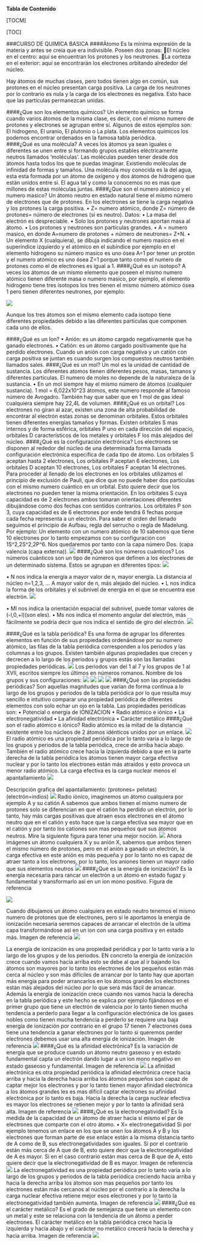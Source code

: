 **Tabla de  Contenido**

[TOCM]

[TOC]

###CURSO DE QUIMICA BASICA
####Átomo
Es la mínima expresión de la materia y antes se creía que era indivisible.
Poseen dos zonas:
El núcleo en el centro: aquí se encuentran los protones y los neutrones.
La corteza en el exterior: aquí se encontrarán los electrones orbitando alrededor del   núcleo.

Hay átomos de muchas clases, pero todos tienen algo en común, sus protones en el núcleo presentan carga positiva. La carga de los neutrones por lo contrario es nula y la carga de los electrones es negativa. Esto hace que las partículas permanezcan unidas.

####¿Que son los elementos químicos?
Un elemento químico se forma cuando varios átomos de la misma clase, es decir, con el mismo numero de protones y electrones se agrupan entre sí. Algunos de estos ejemplos son: El hidrogeno, El uranio, El plutonio o La plata. Los elementos químicos los podemos encontrar ordenados en la famosa tabla periódica.  
####¿Qué es una molécula?
A veces los átomos ya sean iguales o diferentes se unen entre si formando grupos estables eléctricamente neutros llamados ‘moléculas’. Las moléculas pueden tener desde dos átomos hasta todos los que te puedas imaginar. Existiendo moléculas de infinidad de formas y tamaños.
Una molécula muy conocida es la del agua, esta esta formada por un átomo de oxígeno y dos átomos de hidrogeno que están unidos entre sí. El agua tal y como la conocemos no es mas que millones de estas moléculas juntas.
####¿Que son el numero atómico y el numero masico?
Un átomo neutro en estado natural tiene el mismo número de electrones que de protones. En los electrones se tiene la carga negativa y los protones la carga positiva.
•	Z= numero atómico, donde Z= número de protones= número de electrones (si es neutro).
Datos:
•	La masa del electrón es despreciable.
•	Solo los protones y neutrones aportan masa al átomo.
•	Los protones y neutrones son partículas grandes.
•	A = numero masico, en donde A=numero de protones + número de neutrones= Z+N.
•	Un elemento X (cualquiera), se dibuja indicando el numero masico en el superíndice izquierdo y el atómico en el subíndice por ejemplo en el elemento hidrogeno su número masico es uno ósea A=1 por tener un protón y el numero atómico es uno ósea Z=1 porque tanto como el numero de protones como el de electrones es igual a 1.
####¿Qué es un isotopo?
A veces los átomos de un mismo elemento que poseen el mismo numero atómico tienen diferente masa o numero masico, por ejemplo, el elemento hidrogeno tiene tres isotopos los tres tienen el mismo número atómico ósea 1 pero tienen diferentes neutrones, por ejemplo:

![](https://github.com/FapCod/CursoBasicoDeQuimica/blob/master/Picture1.png)

Aunque los tres átomos son el mismo elemento cada isotopo tiene diferentes propiedades debido a las diferentes partículas que componen cada uno de ellos.

####¿Qué es un Ion?
•	Anión: es un átomo cargado negativamente que ha ganado electrones.
•	Catión: es un átomo cargado positivamente que ha perdido electrones.
Cuando un anión con carga negativa y un catión con carga positiva se juntan es cuando surgen los compuestos neutros también llamados sales.
####¿Qué es un mol?
Un mol es la unidad de cantidad de sustancia.
Los diferentes atomos tienen diferentes pesos, masas, tamanos y diferentes particulas.
El numero de moles no depende de la naturaleza de la sustancia.
•	En un mol siempre hay el mismo número de átomos (cualquier sustancia).
1 mol = 6,022x10^23 átomos, este numero responde al famoso número de Avogadro.
También hay que saber que en 1 mol de gas ideal cualquiera siempre hay 22,4L de volumen.
####¿Qué es un orbital? 
Los electrones no giran al azar, existen una zona de alta probabilidad de encontrar al electrón estas zonas se denominan orbitales.
Estos orbitales tienen diferentes energías tamaños y formas. Existen orbitales S mas internos y de forma esférica, orbitales P uno en cada dirección del espacio, orbitales D característicos de los metales y orbitales F los más alejados del núcleo.
####¿Qué es la configuración electrónica?
Los electrones se disponen al rededor del núcleo de una determinada forma llamada configuración electrónica especifica de cada tipo de átomo.
Los orbitales S aceptan hasta 2 electrones, Los orbitales P aceptan 6 electrones, Los orbitales D aceptan 10 electrones, Los orbitales F aceptan 14 electrones.
Para proceder al llenado de los electrones en los orbitales utilizamos el principio de exclusión de Pauli, que dice que no puede haber dos partículas con el mismo numero cuántico en un orbital. Esto quiere decir que los electrones no pueden tener la misma orientación.
En los orbitales S cuya capacidad es de 2 electrones ambos tomaran orientaciones diferentes dibujándose como dos fechas con sentidos contrarios.
Los orbitales P son 3, cuya capacidad es de 6 electrones por ende tendrá 6 fechas porque cada fecha representa a un electrón. Para saber el orden del llenado seguimos el principio de Aufbau, regla del serrucho o regla de Madelung.
Por ejemplo: Un elemento con un numero atómico de 10 sabemos que tiene 10 electrones por lo tanto empezamos con su configuración con 1S^2,2S^2,2P^6. Nos quedaremos por tanto con la capa número Dos. (capa valencia (capa externa)).
![](https://github.com/FapCod/CursoBasicoDeQuimica/blob/master/Picture2.png)
####¿Qué son los números cuánticos?
Los números cuánticos son un tipo de números que definen a los electrones de un determinado sistema. Estos se agrupan en diferentes tipos:
![](https://github.com/FapCod/CursoBasicoDeQuimica/blob/master/Picture33.png)

•	N nos indica la energía a mayor valor de n, mayor energía. La distancia al núcleo n=1,2,3, … A mayor valor de n, más alejado del núcleo.
•	L nos indica la forma de los orbitales y el subnivel de energía en el que se encuentra ese electrón.
![](https://github.com/FapCod/CursoBasicoDeQuimica/blob/master/Picture3.png)

•	Ml nos indica la orientación espacial del subnivel, puede tomar valores de (-l,0,+l)(son eles).
•	Ms nos indica el momento angular del electrón, más fácilmente se podría decir que nos indica el sentido de giro del electrón.
![](https://github.com/FapCod/CursoBasicoDeQuimica/blob/master/Picture4.png)

####¿Qué es la tabla periódica?
Es una forma de agrupar los diferentes elementos en función de sus propiedades ordenándose por su numero atómico, las filas de la tabla periódica corresponden a los periodos y las columnas a los grupos. Existen también algunas propiedades que crecen y decrecen a lo largo de los periodos y grupos estás son las llamadas propiedades periódicas.
![](https://github.com/FapCod/CursoBasicoDeQuimica/blob/master/Picture5.png)
Los periodos van del 1 al 7 y los grupos de 1 al XVII, escritos siempre los últimos en números romanos.
Nombre de los grupos y sus configuraciones:
![](https://github.com/FapCod/CursoBasicoDeQuimica/blob/master/Picture6.png)
![](https://github.com/FapCod/CursoBasicoDeQuimica/blob/master/Picture7.png)
![](https://github.com/FapCod/CursoBasicoDeQuimica/blob/master/Picture8.png)
![](https://github.com/FapCod/CursoBasicoDeQuimica/blob/master/Picture9.png)
####¿Qué son las propiedades periódicas?
Son aquellas magnitudes que varían de forma continua a lo largo de los grupos y periodos de la tabla periódica por lo que resulta muy sencillo e intuitivo comparar una propiedad periódica de diferentes elementos con solo echar un ojo en la tabla.
Las propiedades periódicas son:
•	Potencial o energía de IONIZACION
•	Radio atómico e iónico
•	La electronegatividad 
•	La afinidad electrónica 
•	Carácter metálico
####¿Qué son el radio atómico e iónico?
Radio atómico es la mitad de la distancia existente entre los núcleos de 2 átomos idénticos unidos por un enlace.
![](https://github.com/FapCod/CursoBasicoDeQuimica/blob/master/Picture10.png)
El radio atómico es una propiedad periódica por lo tanto varia a lo largo de los grupos y periodos de la tabla periódica, crece de arriba hacia abajo. También el radio atómico crece hacia la izquierda debido a que en la parte derecha de la tabla periódica los átomos tienen mayor carga efectiva nuclear y por lo tanto los electrones están más atraídos y esto provoca un menor radio atómico.
La carga efectiva es la carga nuclear menos el apantallamiento 
![](https://github.com/FapCod/CursoBasicoDeQuimica/blob/master/Picture11.png)

Descripción grafica del apantallamiento: (protones= pelotas) (electrón=indios)
![](https://github.com/FapCod/CursoBasicoDeQuimica/blob/master/Picture12.png)
Radio iónico, imaginemos un átomo cualquiera por ejemplo A y su catión A sabemos que ambos tienen el mismo numero de protones solo se diferencian en que el catión ha perdido un electrón, por lo tanto, hay más cargas positivas que atraen esos electrones en el átomo neutro que en el catión y esto hace que la carga efectiva sea mayor que en el catión y por tanto los cationes son mas pequeños que sus átomos neutros. Mire la siguiente figura para tener una mejor noción.
![](https://github.com/FapCod/CursoBasicoDeQuimica/blob/master/Picture13.png)
Ahora imágenes un átomo cualquiera X y su anión X, sabemos que ambos tienen el mismo número de protones, pero en el anión a ganado un electrón, la carga efectiva en este anión es más pequeña y por lo tanto no es capaz de atraer tanto a los electrones, por lo tanto, los aniones tienen un mayor radio que sus elementos neutros 
![](https://github.com/FapCod/CursoBasicoDeQuimica/blob/master/Picture14.png)
####¿Qué es la energía de ionización?
 Es la energía necesaria para rancar un electrón a un átomo en estado fugaz y fundamental y transformarlo así en un ion mono positivo. Figura de referencia 

![](https://github.com/FapCod/CursoBasicoDeQuimica/blob/master/Picture15.png)

Cuando dibujamos un átomo cualquiera en estado neutro tenemos el mismo numero de protones que de electrones, pero si le aportamos la energía de ionización necesaria seremos capaces de arrancar el electrón de la ultima capa transformándose asi en un ion con una carga positiva y en estado más. Imagen de referencia 
![](https://github.com/FapCod/CursoBasicoDeQuimica/blob/master/Picture16.png)

La energía de ionización es una propiedad periódica y por lo tanto varia a lo largo de los grupos y de los periodos. EN concreto la energía de ionización crece cuando vamos hacia arriba esto se debe al que al ir bajando los átomos son mayores por lo tanto los electrones de los pequeños están más cerca al núcleo y son más difíciles de arrancar por lo tanto hay que aportan más energía para poder arrancarlos en los átomos grandes los electrones están más alejados del núcleo por lo que será más fácil de arrancar. Además la energía de ionización crece cuando nos vamos hacia la derecha en la tabla periódica y este hecho se explica por ejemplo fijándonos en el primer grupo que tiene un electrón de valencia por lo tanto tienen mucha tendencia a perderlo para llegar a la configuración electrónica de los gases nobles como tienen mucha tendencia a perderlo se requiere una baja energía de ionización por contrario en el grupo 17 tienen 7 electrones ósea tiene una tendencia a ganar electrones por lo tanto si queremos perder electrones debemos usar una alta energía de ionización. Imagen de referencia 
![](https://github.com/FapCod/CursoBasicoDeQuimica/blob/master/Picture17.png)
####¿Qué es la afinidad electrónica?
Es la variación de energía que se produce cuando un átomo neutro gaseoso y en estado fundamental capta un electrón dando lugar a un ion mono negativo en estado gaseoso y fundamental. Imagen de referencia
![](https://github.com/FapCod/CursoBasicoDeQuimica/blob/master/Picture18.png)
La afinidad electrónica es otra propiedad periódica la afinidad electrónica crece hacia arriba y hacia la derecha hacia arriba los átomos pequeños son capaz de captar mejor los electrones y por lo tanto tienen mayor afinidad electrónica a los átomos grandes les es mas difícil captar electrones su afinidad electrónica por lo tanto es baja. Hacia la derecha la carga nuclear efectiva es mayor los electrones se retienen mejor y por lo tanto la afinidad será alta. Imagen de referencia 
![](https://github.com/FapCod/CursoBasicoDeQuimica/blob/master/Picture19.png)
####¿Qué es la electronegatividad?
Es la medida de la capacidad de un átomo de atraer hacia sí mismo el par de electrones que comparte con el otro átomo.
•	X= electronegatividad 
Si por ejemplo tenemos un enlace en los que se unen los átomos A y B y los electrones que forman parte de ese enlace están a la misma distancia tanto de A como de B, sus electronegatividades son iguales. Si por el contrario están más cerca de A que de B, esto quiere decir que la electronegatividad de A es mayor. Si en el caso contrario están mas cerca de B que de A, esto quiere decir que la electronegatividad de B es mayor. Imagen de referencia 
![](https://github.com/FapCod/CursoBasicoDeQuimica/blob/master/Picture20.png)
La electronegatividad es una propiedad periódica por lo tanto varia a lo largo de los grupos y periodos de la tabla periódica creciendo hacia arriba y hacia la derecha arriba los átomos son mas pequeños por tanto los electrones están más cercanos al núcleo por el contrario a la derecha la carga nuclear efectiva retiene mejor esos electrones y por lo tanto la electronegatividad también aumenta. Imagen de referencia
![](https://github.com/FapCod/CursoBasicoDeQuimica/blob/master/Picture21.png)
####¿Qué es el carácter metálico?
Es el grado de semejanza que tiene un elemento con un metal y este se relaciona con la tendencia de un átomo a perder electrones.
El carácter metálico en la tabla periódica crece hacia la izquierda y hacia abajo y el carácter no metálico crecerá hacia la derecha y hacia arriba. Imagen de referencia
![](https://github.com/FapCod/CursoBasicoDeQuimica/blob/master/Picture22.png)


